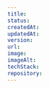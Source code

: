```yaml
---
title: 
status: 
createdAt: 
updatedAt: 
version: 
url: 
image: 
imageAlt: 
techStack: 
repository:
---
```

